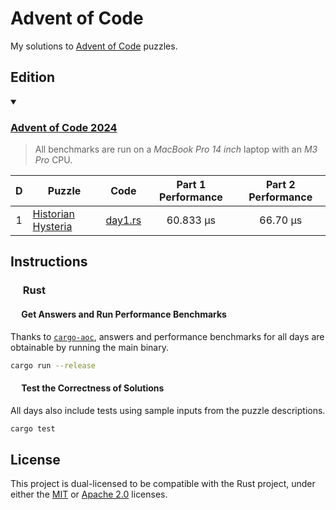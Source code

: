 # Advent of Code

My solutions to [Advent of Code](https://adventofcode.com) puzzles.

## Edition

<details open><summary><h3><a href="https://adventofcode.com/2024">Advent of Code 2024</a></h3></summary>

> All benchmarks are run on a *MacBook Pro 14 inch* laptop with an *M3 Pro* CPU.

| D | Puzzle                                                    |              Code              | Part 1 Performance | Part 2 Performance |
|:-:|-----------------------------------------------------------|:------------------------------:|:------------------:|:------------------:|
| 1 | [Historian Hysteria](https://adventofcode.com/2024/day/1) | [day1.rs](aoc2024/src/day1.rs) |     60.833 µs      |      66.70 µs      |

[//]: # (|   2   | [Red-Nosed Reports]&#40;https://adventofcode.com/2024/day/2&#41;  | [day2.rs]&#40;aoc2024/src/day2.rs&#41; |            |          |)

[//]: # (|   3   | [Mull It Over]&#40;https://adventofcode.com/2024/day/3&#41;       | [day3.rs]&#40;aoc2024/src/day3.rs&#41; |            |            |)

[//]: # (|   4   | [Ceres Search]&#40;https://adventofcode.com/2024/day/4&#41;       | [day4.rs]&#40;aoc2024/src/day4.rs&#41; |            |            |)

<!-- |   5   | [TODO](https://adventofcode.com/2024/day/5)  |  [day5.rs](aoc2024/src/day5.rs)  |                    |                    | -->
<!-- |   6   | [TODO](https://adventofcode.com/2024/day/6)  |  [day6.rs](aoc2024/src/day6.rs)  |                    |                    | -->
<!-- |   7   | [TODO](https://adventofcode.com/2024/day/7)  |  [day7.rs](aoc2024/src/day7.rs)  |                    |                    | -->
<!-- |   8   | [TODO](https://adventofcode.com/2024/day/8)  |  [day8.rs](aoc2024/src/day8.rs)  |                    |                    | -->
<!-- |   9   | [TODO](https://adventofcode.com/2024/day/9)  |  [day9.rs](aoc2024/src/day9.rs)  |                    |                    | -->
<!-- |  10   | [TODO](https://adventofcode.com/2024/day/10) | [day10.rs](aoc2024/src/day10.rs) |                    |                    | -->
<!-- |  11   | [TODO](https://adventofcode.com/2024/day/11) | [day11.rs](aoc2024/src/day11.rs) |                    |                    | -->
<!-- |  12   | [TODO](https://adventofcode.com/2024/day/12) | [day12.rs](aoc2024/src/day12.rs) |                    |                    | -->
<!-- |  13   | [TODO](https://adventofcode.com/2024/day/13) | [day13.rs](aoc2024/src/day13.rs) |                    |                    | -->
<!-- |  14   | [TODO](https://adventofcode.com/2024/day/14) | [day14.rs](aoc2024/src/day14.rs) |                    |                    | -->
<!-- |  15   | [TODO](https://adventofcode.com/2024/day/15) | [day15.rs](aoc2024/src/day15.rs) |                    |                    | -->
<!-- |  16   | [TODO](https://adventofcode.com/2024/day/16) | [day16.rs](aoc2024/src/day16.rs) |                    |                    | -->
<!-- |  17   | [TODO](https://adventofcode.com/2024/day/17) | [day17.rs](aoc2024/src/day17.rs) |                    |                    | -->
<!-- |  18   | [TODO](https://adventofcode.com/2024/day/18) | [day18.rs](aoc2024/src/day18.rs) |                    |                    | -->
<!-- |  19   | [TODO](https://adventofcode.com/2024/day/19) | [day19.rs](aoc2024/src/day19.rs) |                    |                    | -->
<!-- |  20   | [TODO](https://adventofcode.com/2024/day/20) | [day20.rs](aoc2024/src/day20.rs) |                    |                    | -->
<!-- |  21   | [TODO](https://adventofcode.com/2024/day/21) | [day21.rs](aoc2024/src/day21.rs) |                    |                    | -->
<!-- |  22   | [TODO](https://adventofcode.com/2024/day/22) | [day22.rs](aoc2024/src/day22.rs) |                    |                    | -->
<!-- |  23   | [TODO](https://adventofcode.com/2024/day/23) | [day23.rs](aoc2024/src/day23.rs) |                    |                    | -->
<!-- |  24   | [TODO](https://adventofcode.com/2024/day/24) | [day24.rs](aoc2024/src/day24.rs) |                    |                    | -->
<!-- |  25   | [TODO](https://adventofcode.com/2024/day/25) | [day25.rs](aoc2024/src/day25.rs) |                    |         —          | -->

</details>

## Instructions

### <a href="#-rust"><img src="https://rustacean.net/assets/rustacean-flat-noshadow.svg" width="16" height="16"></a> Rust

#### <a href="#-test-the-correctness-of-solutions"><img src="https://www.svgrepo.com/show/271355/rocket-ship-rocket.svg" width="14" height="14"></a> Get Answers and Run Performance Benchmarks

Thanks to [`cargo-aoc`](https://github.com/gobanos/cargo-aoc), answers and performance benchmarks for all days are obtainable by
running the main binary.

```bash
cargo run --release
```

#### <a href="#-test-the-correctness-of-solutions"><img src="https://www.svgrepo.com/show/269868/lab.svg" width="14" height="14"></a> Test the Correctness of Solutions

All days also include tests using sample inputs from the puzzle descriptions.

```bash
cargo test
```

## License

This project is dual-licensed to be compatible with the Rust project, under either the [MIT](LICENSE-MIT)
or [Apache 2.0](LICENSE-APACHE) licenses.

